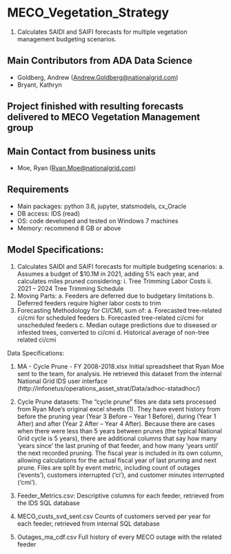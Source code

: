 # MECO_Vegetation_Strategy

1.	Calculates SAIDI and SAIFI forecasts for multiple vegetation management budgeting scenarios.

## Main Contributors from ADA Data Science
* Goldberg, Andrew ([Andrew.Goldberg@nationalgrid.com](mailto:Andrew.Goldberg@nationalgrid.com))
* Bryant, Kathryn

## Project finished with resulting forecasts delivered to MECO Vegetation Management group

## Main Contact from business units
* Moe, Ryan ([Ryan.Moe@nationalgrid.com](mailto:Ryan.Moe@nationalgrid.com)) 

## Requirements
* Main packages: python 3.6, jupyter, statsmodels, cx_Oracle
* DB access: IDS (read)
* OS: code developed and tested on Windows 7 machines
* Memory: recommend 8 GB or above

## Model Specifications:
1.	Calculates SAIDI and SAIFI forecasts for multiple budgeting scenarios:
  a.	Assumes a budget of $10.1M in 2021, adding 5% each year, and calculates miles pruned considering:
    i.	Tree Trimming Labor Costs
    ii.	2021 – 2024 Tree Trimming Schedule
2.	Moving Parts:
  a.	Feeders are deferred due to budgetary limitations
  b.	Deferred feeders require higher labor costs to trim
3.	Forecasting Methodology for CI/CMI, sum of:
  a.	Forecasted tree-related ci/cmi for scheduled feeders
  b.	Forecasted tree-related ci/cmi for unscheduled feeders
  c.	Median outage predictions due to diseased or infested trees, converted to ci/cmi
  d.	Historical average of non-tree related ci/cmi

Data Specifications:
1.	MA - Cycle Prune - FY 2008-2018.xlsx
  Initial spreadsheet that Ryan Moe sent to the team, for analysis. He retrieved this dataset from the internal National Grid IDS user interface (http://infonetus/operations_asset_strat/Data/adhoc-statadhoc/)
2.	Cycle Prune datasets:
  The “cycle prune” files are data sets processed from Ryan Moe’s original excel sheets (1). They have event history from before the pruning year (Year 3 Before – Year 1 Before), during (Year 1 After) and after (Year 2 After – Year 4 After). 
  Because there are cases when there were less than 5 years between prunes (the typical National Grid cycle is 5 years), there are additional columns that say how many ‘years since’ the last pruning of that feeder, and how many ‘years until’ the next recorded pruning. The fiscal year is included in its own column, allowing calculations for the actual fiscal year of last pruning and next prune. 
  Files are split by event metric, including count of outages (‘events’), customers interrupted (‘ci’), and customer minutes interrupted (‘cmi’). 
3.	Feeder_Metrics.csv: 
Descriptive columns for each feeder, retrieved from the IDS SQL database

4.	MECO_custs_svd_sent.csv
Counts of customers served per year for each feeder, retrieved from internal SQL database

5.	Outages_ma_cdf.csv
Full history of every MECO outage with the related feeder
